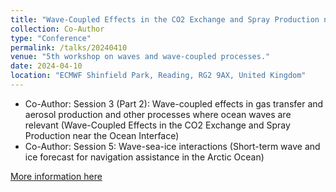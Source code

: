 ```yaml
---
title: "Wave-Coupled Effects in the CO2 Exchange and Spray Production near the Ocean Interface & Short-term wave and ice forecast for navigation assistance in the Arctic Ocean"
collection: Co-Author
type: "Conference"
permalink: /talks/20240410
venue: "5th workshop on waves and wave-coupled processes."
date: 2024-04-10
location: "ECMWF Shinfield Park, Reading, RG2 9AX, United Kingdom"
---
```


* Co-Author: Session 3 (Part 2): Wave-coupled effects in gas transfer and aerosol production and other processes where ocean waves are relevant (Wave-Coupled Effects in the CO2 Exchange and Spray Production near the Ocean Interface)
* Co-Author: Session 5: Wave-sea-ice interactions (Short-term wave and ice forecast for navigation assistance in the Arctic Ocean)

[More information here](https://ecmwfevents.com/i/4fbc93c2-450b-4a15-adfb-602f5be9281e/public/agenda)

